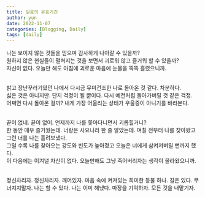 ```yaml
---
title: 믿음의 유효기간
author: yun
date: 2022-11-07
categories: [Blogging, Daily]
tags: [daily]
---
```


나는 보이지 않는 것들을 믿으며 감사하게 나아갈 수 있을까? <br/>
원하지 않은 현실들이 펼쳐지는 것을 보면서 괴로워 않고 즐거워 할 수 있을까? <br/>
자신이 없다. 오늘만 해도 아침에 괴로운 마음에 눈물을 뚝뚝 흘렸으니까. <br/><br/>

밝고 장난꾸러기였던 나에서 다시금 무미건조한 나로 돌아온 것 같다. 차분하다. <br/>
싫은 것은 아니지만. 단지 걱정이 될 뿐이다. 다시 예전처럼 돌아가버릴 것 같은 걱정. <br/>
어쩌면 다시 돌아온 걸까? 내게 가장 어울리는 상태가 우울증이 아니기를 바라본다. <br/> <br/>

끝이 없네. 끝이 없어. 언제까지 나를 쫓아다니면서 괴롭힐거니? <br/>
한 동안 매우 즐거웠는데. 너랑은 사요나라 한 줄 알았는데. 며칠 전부터 나를 찾아왔고 그런 너를 나는 흘려보냈다. <br/>
그럴 수록 나를 찾아오는 강도와 빈도가 높아졌고 오늘은 너에게 삼켜져버릴 뻔까지 했다. <br/>
이 다음에는 이겨낼 자신이 없다. 오늘만해도 그냥 죽어버리자는 생각이 올라왔으니까. <br/> <br/>

정신차리자. 정신차리자. 깨어있자. 마음 속에 켜져있는 희미한 등불 하나. 길은 있다. 무너지지말자.
나는 할 수 있다. 나는 이미 해냈다. 마장을 기억하자. 모든 것을 내맡기자.
